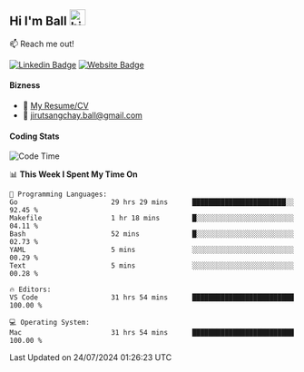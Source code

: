 ## Hi I'm Ball <img src="https://user-images.githubusercontent.com/1303154/88677602-1635ba80-d120-11ea-84d8-d263ba5fc3c0.gif" width="28px" height="28px" alt="hi">
 
:mailbox: Reach me out!

[![Linkedin Badge](https://img.shields.io/badge/-Jirut-0e76a8?style=flat&labelColor=0e76a8&logo=linkedin&logoColor=white)](https://www.linkedin.com/in/jirut-sangchay-338370251)
[![Website Badge](https://img.shields.io/badge/Website-184aa8?logo=website&logoColor=)](https://resume-jirut.web.app)

<!-- TODO: Add last video link -->
#### Bizness
- :paperclip: [My Resume/CV](https://github.com/Jirut01/Jirut01/blob/main/resume_jirut.pdf)
- :email: jirutsangchay.ball@gmail.com

#### Coding Stats


<!--START_SECTION:waka-->
![Code Time](http://img.shields.io/badge/Code%20Time-1%2C345%20hrs%2045%20mins-blue)

📊 **This Week I Spent My Time On** 

```text
💬 Programming Languages: 
Go                       29 hrs 29 mins      ███████████████████████░░   92.45 % 
Makefile                 1 hr 18 mins        █░░░░░░░░░░░░░░░░░░░░░░░░   04.11 % 
Bash                     52 mins             █░░░░░░░░░░░░░░░░░░░░░░░░   02.73 % 
YAML                     5 mins              ░░░░░░░░░░░░░░░░░░░░░░░░░   00.29 % 
Text                     5 mins              ░░░░░░░░░░░░░░░░░░░░░░░░░   00.28 % 

🔥 Editors: 
VS Code                  31 hrs 54 mins      █████████████████████████   100.00 % 

💻 Operating System: 
Mac                      31 hrs 54 mins      █████████████████████████   100.00 % 
```


 Last Updated on 24/07/2024 01:26:23 UTC
<!--END_SECTION:waka-->
